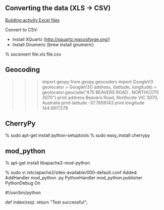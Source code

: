 



Converting the data (XLS -> CSV)
--------------------------------

[Building activity Excel files](https://www.data.vic.gov.au/tag/Building+Activity)

Convert to CSV:

* Install XQuartz (http://xquartz.macosforge.org/)
* Install Gnumeric (brew install gnumeric)

% ssconvert file.xls file.csv


Geocoding
---------

>>> import geopy
>>> from geopy.geocoders import GoogleV3
>>> geolocator = GoogleV3()
>>> address, (latitude, longitude) = geolocator.geocode("475 BEAVERS ROAD ,  NORTHCOTE   3070")
>>> print address
Beavers Road, Northcote VIC 3070, Australia
>>> print latitude
-37.7659143
>>> print longitude
144.9917278


CherryPy
--------

% sudo apt-get install python-setuptools
% sudo easy_install cherrypy

mod_python
----------

% apt-get install libapache2-mod-python

% sudo vi /etc/apache2/sites-available/000-default.conf
Added:
               AddHandler mod_python .py
                PythonHandler mod_python.publisher
                PythonDebug On


#!/usr/bin/python

def index(req):
  return "Test successful";



